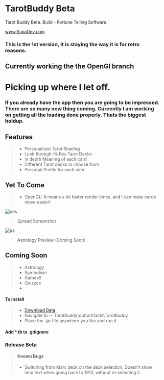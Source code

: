 TarotBuddy Beta
==================
Tarot Buddy Beta. Build - Fortune Telling Software.

www.SupaDev.com

### This is the 1st version, It is staying the way it is for retro reasons.

## Currently working the the OpenGl branch

# Picking up where I let off.
### If you already have the app then you are going to be impressed. There are so many new thing coming. Cureently I am working on getting all the loading done properly. Thats the biggest holdup.

## Features
>* Personalized Tarot Reading
>* Look through Hi-Res Tarot Decks
>* In depth Meaning of each card
>* Different Tarot decks to choose from
>* Personal Profile for each user

## Yet To Come
>* OpenGL! It means a lot faster render times, and I can make cards move easier!

![sss](http://www.java-gaming.org/user-generated-content/members/159849/reader-ss.jpg)
> Spread Screenshot



![ss](http://www.java-gaming.org/user-generated-content/members/159849/astropreview.jpg)
> Astrology Preview (Coming Soon)



## Coming Soon
>* Astrology
>* Symbolism
>* Games!!
>* Quizzes
>*


#### To Install
>* [Download Beta](https://github.com/supaFool/TarotBuddy/releases)
>* Navigate to -- TarotBuddy\out\artifacts\TarotBuddy
>* Place the .jar file anywhere you like and run it

#### Add *.tb to .gitignore

### Release Beta
>#### Known Bugs
>* Switching from Marc deck on the deck selection, Doesn't show help text when going back to 1910, without re-selecting it.


